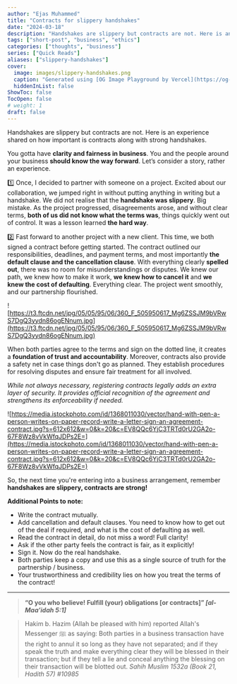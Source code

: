 ```yaml
---
author: "Ejas Muhammed"
title: "Contracts for slippery handshakes"
date: "2024-03-18"
description: "Handshakes are slippery but contracts are not. Here is an experience shared on how important is contracts along with strong handshakes."
tags: ["short-post", "business", "ethics"]
categories: ["thoughts", "business"]
series: ["Quick Reads"]
aliases: ["slippery-handshakes"]
cover:
  image: images/slippery-handshakes.png
  caption: "Generated using [OG Image Playground by Vercel](https://og-playground.vercel.app/)"
  hiddenInList: false
ShowToc: false
TocOpen: false
# weight: 1
draft: false
---
```



Handshakes are slippery but contracts are not. Here is an experience shared on how important is contracts along with strong handshakes.

You gotta have **clarity and fairness in business**. You and the people around your business **should know the way forward**. Let’s consider a story, rather an experience.

1️⃣ Once, I decided to partner with someone on a project. Excited about our collaboration, we jumped right in without putting anything in writing but a handshake. We did not realise that the **handshake was slippery**. Big mistake. As the project progressed, disagreements arose, and without clear terms, **both of us did not know what the terms was**, things quickly went out of control. It was a lesson learned **the hard way**.

2️⃣ Fast forward to another project with a new client. This time, we both signed a contract before getting started. The contract outlined our responsibilities, deadlines, and payment terms, and most importantly **the default clause and the cancellation clause**. With everything clearly **spelled out**, there was no room for misunderstandings or disputes. We knew our path, we knew how to make it work, **we knew how to cancel it** and **we knew the cost of defaulting**. Everything clear. The project went smoothly, and our partnership flourished.

![https://t3.ftcdn.net/jpg/05/05/95/06/360_F_505950617_Mg6ZSSJM9bVRwS7DgQ3yydn86ogENnum.jpg](https://t3.ftcdn.net/jpg/05/05/95/06/360_F_505950617_Mg6ZSSJM9bVRwS7DgQ3yydn86ogENnum.jpg)

When both parties agree to the terms and sign on the dotted line, it creates a **foundation of trust and accountability**. Moreover, contracts also provide a safety net in case things don't go as planned. They establish procedures for resolving disputes and ensure fair treatment for all involved.

_While not always necessary, registering contracts legally adds an extra layer of security. It provides official recognition of the agreement and strengthens its enforceability if needed._

![https://media.istockphoto.com/id/1368011030/vector/hand-with-pen-a-person-writes-on-paper-record-write-a-letter-sign-an-agreement-contract.jpg?s=612x612&w=0&k=20&c=EV8QQc6YjC3TRTd0rU2GA2o-67F8Wz8vVkWfqJDPs2E=](https://media.istockphoto.com/id/1368011030/vector/hand-with-pen-a-person-writes-on-paper-record-write-a-letter-sign-an-agreement-contract.jpg?s=612x612&w=0&k=20&c=EV8QQc6YjC3TRTd0rU2GA2o-67F8Wz8vVkWfqJDPs2E=)

So, the next time you're entering into a business arrangement, remember **handshakes are slippery, contracts are strong!**


**Additional Points to note:**

-   Write the contract mutually.
-   Add cancellation and default clauses. You need to know how to get out of the deal if required, and what is the cost of defaulting as well.
-   Read the contract in detail, do not miss a word! Full clarity!
-   Ask if the other party feels the contract is fair, as it explicitly!
-   Sign it. Now do the real handshake.
-   Both parties keep a copy and use this as a single source of truth for the partnership / business.
-   Your trustworthiness and credibility lies on how you treat the terms of the contract!

----------


> **“O you who believe! Fulfill (your) obligations [or contracts]” 
> _[al-Maa’idah 5:1]_**


> Hakim b. Hazim (Allah be pleased with him) reported Allah's Messenger ﷺ as saying: Both parties in a business transaction have the right to annul it so long as they have not separated; and if they speak the truth and make everything clear they will be blessed in their transaction; but if they tell a lie and conceal anything the blessing on their transaction will be blotted out. 
> _Sahih Muslim 1532a (Book 21, Hadith 57) #10985_